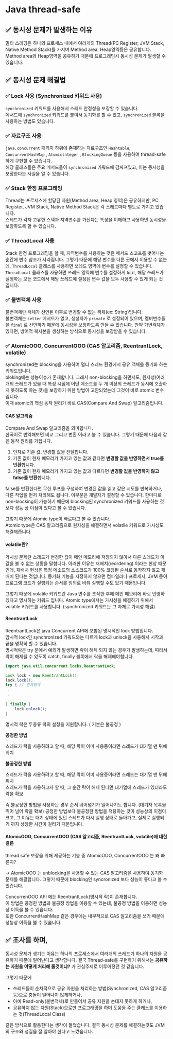 # Java thread-safe

## ✅ 동시성 문제가 발생하는 이유

멀티 스레딩은 하나의 프로세스 내에서 여러개의 Thread(PC Register, JVM Stack, Native Method Stack)를 가지며 Method area, Heap영역등은 공유합니다.  
Method area와 Heap영역을 공유하기 때문에 프로그래밍시 동시성 문제가 발생할 수 있습니다.  

## ✅ 동시성 문제 해결법

### ✅ Lock 사용 (Synchronized 키워드 사용)

`synchronized` 키워드를 사용해서 스레드 안정성을 보장할 수 있습니다.   
메서드에 `synchronized` 키워드를 붙여서 동기화를 할 수 있고, `synchronized` 블록을 사용하는 방법도 있습니다.   

### ✅ 자료구조 사용

`java.concurrent` 패키지 하위에 존재하는 자료구조인 `Hashtable`, `ConcurrentHashMap` , `Atomiclnteger` , `BlockingQueue` 등을 사용하여 thread-safe하게 구현할 수 있습니다.   
해당 클래스들은 주요 메서드들이 `synchronized` 키워드에 감싸져있고, 이는 동시성을 보장한다는 사실을 알 수 있습니다.   

### ✅ Stack 한정 프로그래밍

Thread는 프로세스에 할당된 자원(Method area, Heap 영역)은 공유하지만, PC Register, JVM Stack, Native Method Stack은 각 스레드마다 별도로 가지고 있습니다.   
스레드가 각자 고유한 스택과 지역변수를 가진다는 특성을 이해하고 사용하면 동시성을 보장하도록 할 수 있습니다.   

### ✅ ThreadLocal 사용

Stack 한정 프로그래밍을 할 때, 지역변수를 사용하는 것은 메서드 스코프를 벗어나는 순간에 변수 참조가 사라집니다. 그렇기 때문에 해당 변수를 다른 곳에서 이용할 수 없는데, `ThreadLocal` 클래스를 사용하면 쓰레드 영역에 변수를 설정할 수 있습니다.   
`ThreadLocal` 클래스를 사용하면 쓰레드 영역에 변수를 설정하게 되고, 해당 쓰레드가 실행하는 모든 코드에서 해당 쓰레드에 설정된 변수 값을 모두 사용할 수 있게 되는 것 입니다.   

### ✅ 불변객체 사용

불변객체란 객체가 선언된 이후로 변경할 수 없는 객체(ex: String)입니다.   
불변객체는 `setter` 메서드가 없고, 생성자가 `private` 로 설정되어 있으며, 멤버변수들을 `final` 로 선언하기 때문에 동시성을 보장하도록 만들 수 있습니다. 만약 가변객체가 있다면, 방어적 복사본을 생성하는 방식으로 동시성을 보장받을 수 있습니다.   

### ✅ AtomicOOO, ConcurrentOOO (CAS 알고리즘, ReentrantLock, volatile)

synchronized는 blocking을 사용하여 멀티 스레드 환경에서 공유 객체를 동기화 하는 키워드입니다.  
bloking에는 성능이슈가 존재합니다. 그래서 non-blocking을 하면서도, 원자성(여러개의 쓰레드가 있을 때 특정 시점에 어떤 메소드를 두 개 이상의 쓰레드가 동시에 호출하지 못하도록 하는 것)을 보장하기 위한 방법이 고안되었는데 그것이 바로 atomic 변수 입니다.  
이때 atomic의 핵심 동작 원리가 바로 CAS(Compare And Swap) 알고리즘입니다.

#### CAS 알고리즘

Compare And Swap 알고리즘을 의미합니다.  
한국어로 번역해보면 비교 그리고 변환 이라고 볼 수 있습니다. 그렇기 때문에 다음과 같은 동작 원리를 가집니다.  

1. 인자로 기존 값, 변경할 값을 전달합니다.
2. 기존 값이 현재 메모리가 가지고 있는 값과 같다면 **변경할 값을 반영하면서 true를 반환**합니다.
3. 기존 값이 현재 메모리가 가지고 있는 값과 다르다면 **변경할 값을 반영하지 않고 false를 반환**합니다.

false를 반환한다면 무한 루프를 구성하여 변경된 값을 읽고 같은 시도를 반복하거나, 다른 작업을 먼저 처리해도 됩니다. 이부분은 개발자가 결정할 수 있습니다. 한마디로 non-blocking이 가능하기 때문에 blocking인 synchronized 키워드를 사용하는 것 보다 성능 상 이점이 있다고 볼 수 있습니다.  

그렇기 때문에 Atomic type이 빠르다고 볼 수 있습니다.  
Atomic type은 CAS 알고리즘으로 원자성을 해결하면서 volatile 키워드로 가시성도 해결해줍니다.  

#### volatile란?

가시성 문제란 스레드가 변경한 값이 메인 메모리에 저장되지 않아서 다른 스레드가 이 값을 볼 수 없는 상황을 말합니다. 이러한 이유는 재배치(reordering) 이라는 현상 때문인데, 재배치 현상은 특정 메소드의 소스코드가 100% 코딩된 순서로 동작하지 않고 재배치 된다는 것입니다. 동기화 기능을 지정하지 않으면 컴파일러나 프로세서, JVM 등이 프로그램 코드가 실행되는 순서를 임의로 바꿔 실행할 수도 있기 때문입니다.

그렇기 때문에 volatile 키워드란 Java 변수를 조작한 후에 메인 메모리에 바로 반영하겠다고 명시하는 키워드 입니다. 
Atomic type에서는 가시성을 해결하기 위해서 volatile 키워드를 사용합니다. (synchronized 키워드는 그 자체로 가시성 해결)

#### ReentrantLock

ReentrantLock은 java Concurrent API에 포함된 명시적인 lock 방법입니다.  
암시적 lock인 synchronized 키워드와는 다르게 lock과 unlock을 사용해서 시작과 끝을 명확히 할 수 있습니다.  
명시적락은 try 문에서 예외가 발생하면 락이 해제 되지 않는 경우가 발생하는데, 따라서 락이 해제될 수 있도록 catch, finally 블록에서 락을 해제해야합니다.  

```java
import java.util.concurrent.locks.ReentrantLock;

Lock lock = new ReentrantLock();
lock.lock();
try { // 임계영역
 .
 .
 .
} finally {
    lock.unlock();
}
```

명시적 락은 두종류 락의 설정을 지원합니다. ( 기본은 불공정 )

**공정한 방법**

스레드가 락을 사용하려고 할 때, 해당 락이 이미 사용중이라면 스레드가 대기열 맨 뒤에 위치

**불공정한 방법**

스레드가 락을 사용하려고 할 때, 해당 락이 이미 사용중이라면 스레드는 대기열 맨 뒤에 위치  
스레드가 락을 사용하고자 할 때, 그 순간 락이 해제 된다면 대기열에 스레드가 있더라도 락을 확보


즉 불공정한 방법을 사용하는 경우 순서 뛰어넘기가 일어나기도 합니다. (대기자 목록을 뛰어 넘어 락을 확보)
공정한 방법보다 불공정한 방법을 적용하는 것이 성능상의 이점이 크고, 그 이유는 대기 상태에 있던 스레드가 다시 실행 상태로 돌아가고, 실제로 실행되기 까지 상당한 시간이 걸리기 때문입니다.

####  AtomicOOO, ConcurrentOOO (CAS 알고리즘, ReentrantLock, volatile)에 대한 결론

thread safe 보장을 위해 제공하는 기능 중 AtomicOOO, ConcurrentOOO 는 왜 빠른지?  

→ AtomicOOO 는 unblocking을 사용할 수 있는 CAS 알고리즘을 사용하여 동기화 문제를 해결합니다. 그렇기 때문에 blocking인 syncronized 보다 성능이 좋다고 볼 수 있습니다.  

ConcurrenOOO API 에는 ReentrantLock(명시적 락)이 존재합니다.  
이 방법은 공정한 방법과 불공정 방법을 이용할 수 있는데, 불공정 방법을 이용하면 성능상 이득을 볼 수 있습니다.  
또한 ConcurrentHashMap 같은 경우에는 내부적으로 CAS 알고리즘을 쓰기 때문에 성능상 이득을 볼 수 있습니다.

## ✅ 조사를 하며,

동시성 문제가 생기는 이유는 하나의 프로세스에서 여러개의 쓰레드가 하나의 자원을 공유하기 때문에 일어난다고 생각합니다. 결국 Thread-safe를 구현하기 위해서는 **공유하는 자원을 어떻게 처리해 줄것이냐?** 가 관심주제로 이루어졌던 것 같습니다.   

그렇기 때문에 

- 쓰레드들이 순차적으로 공유 자원을 처리하는 방법(Synchronized, CAS 알고리즘 등)으로 충돌이 일어나지 않게하거나,
- 아예 Read-only(불변객체)로 만들어서 공유 자원을 손대지 못하게 하거나,
- 공유하지 않는 자원(Stack)으로만 프로그래밍을 하며 도움을 주는 클래스를 이용하는 것(ThreadLocal Class)

같은 방식으로 활용한다는 생각이 들었습니다. 결국 동시성 문제를 해결하는것도 JVM의 구조와 성질을 잘 알아야 한다고 느꼈습니다.
